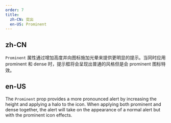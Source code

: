 ```yaml
---
order: 7
title:
  zh-CN: 突出
  en-US: Prominent 
---
```


## zh-CN

`Prominent` 属性通过增加高度并向图标施加光晕来提供更明显的提示。当同时应用 prominent 和 dense 时，提示框将会呈现出普通的风格但是会 prominent 图标特效。

## en-US

The `Prominent` prop provides a more pronounced alert by increasing the height and applying a halo to the icon. When applying both prominent and dense together, the alert will take on the appearance of a normal alert but with the prominent icon effects.
